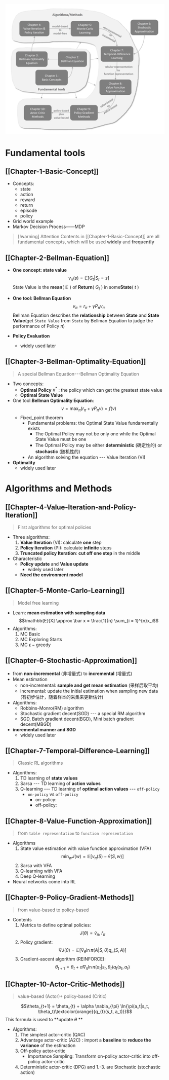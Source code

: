 ![Chart](https://github.com/Akira-zyh/AI-notes/blob/main/_attachments/Pasted%20image%2020250405091633.png)
# Fundamental tools
 
## [[Chapter-1-Basic-Concept]]

- Concepts:
	- state
	- action
	- reward
	- return
	- episode
	- policy
- Grid world example
- Markov Decision Process——MDP

> [!warning] Attention
> Contents in [[Chapter-1-Basic-Concept]] are all fundamental concepts, which will be used **widely** and **frequently**

## [[Chapter-2-Bellman-Equation]]

- **One concept: state value** $$v_{\pi}(s) = \mathbb{E}[G_t | S_t = s]$$ State Value is the **mean**( $\mathbb{E}$ ) of **Return**( $G_t$ ) in some**State**( $t$ )

- **One tool: Bellman Equation** $$v_{\pi} = r_{\pi} + \gamma P_{\pi}v_{\pi}$$ Bellman Equation describes the **relationship** between **State** and **State Value**(get `State Value` from `State` by Bellman Equation to judge the performance of Policy $\pi$)

- **Policy Evaluation**
	- widely used later

## [[Chapter-3-Bellman-Optimality-Equation]]

> A special Bellman Equation---Bellman Optimality Equation

- Two concepts:
	- **Optimal Policy** $\pi^*$ : the policy which can get the greatest state value
	- **Optimal State Value** 
- One tool:**Bellman Optimality Equation**: $$v = \max_{\pi}(r_{\pi} + \gamma P_{\pi}v) = f(v)$$ 
	- Fixed_point theorem
		- Fundamental problems:  the Optimal State Value fundamentally exists
			- The Optimal Policy may not be only one while the Optimal State Value must be one
			- The Optimal Policy may be either **deterministic** (确定性的) or **stochastic** (随机性的)
		- An algorithm solving the equation --- Value Iteration (VI)
- **Optimality** 
	- widely used later

# Algorithms and Methods
## [[Chapter-4-Value-Iteration-and-Policy-Iteration]]

> First algorithms for optimal policies

- Three algorithms:
	1. **Value Iteration** (VI): calculate **one** step
	2. **Policy Iteration** (PI): calculate **infinite** steps
	3. **Truncated policy Iteration**: **cut off one step** in the middle
- Characteristic
	- **Policy update** and **Value update**
		- widely used later
	- **Need the environment model**

## [[Chapter-5-Monte-Carlo-Learning]]
> Model free learning

- Learn: **mean estimation with sampling data** $$\mathbb{E}[X] \approx \bar x = \frac{1}{n} \sum_{i = 1}^{n}x_i$$
- Algorithms:
	1. MC Basic
	2. MC Exploring Starts
	3. MC $\epsilon -\text{greedy}$ 

## [[Chapter-6-Stochastic-Approximation]]
- from **non-incremental** (非增量式) to **incremental** (增量式)
- Mean estimation
	- non-incremental: **sample and get mean estimation** (采样后取平均)
	- incremental: update the initial estimation when sampling new data (有初步估计，随着样本的采集来更新估计)
- Algorithms:
	- Robbins-Monro(RM) algorithm
	- Stochastic gradient decent(SGD) --- a special RM algorithm
	- SGD, Batch gradient decent(BGD), Mini batch gradient decent(MBGD)
- **incremental manner and SGD**
	- widely used later

## [[Chapter-7-Temporal-Difference-Learning]]

> Classic RL algorithms

- Algorithms:
	1. TD learning of **state values**
	2. Sarsa --- TD learning of **action values**
	3. Q-learning --- TD learning of **optimal action values** --- `off-policy`
		- `on-policy` vs `off-policy`
			- on-policy:
			- off-policy:

## [[Chapter-8-Value-Function-Approximation]]

> from `table representation` to `function representation` 

- Algorithms
	1. State value estimation with value function approximation (VFA) $$\min_{w}J(w) = \mathbb{E}[v_{\pi}(S) - \hat v (S, w)]$$
	2. Sarsa with VFA
	3. Q-learning with VFA
	4. Deep Q-learning
- Neural networks come into RL

## [[Chapter-9-Policy-Gradient-Methods]]

> from value-based to policy-based

- Contents
	1. Metrics to define optimal policies: $$J(\theta) = \bar v_{\pi} , \;\bar r_{\pi}$$
	2. Policy gradient: $$\nabla J(\theta) = \mathbb{E}[\nabla_{\theta} \ln{\pi}(A|S, \theta)q_{\pi}(S, A)]$$
	3. Gradient-ascent algorithm (REINFORCE): $$\theta_{t+1} = \theta_{t} + \alpha \nabla_{\pi} \ln{\pi(a_t|s_t, \theta_t)q_{t}(s_t, a_t)}$$

## [[Chapter-10-Actor-Critic-Methods]]

> value-based (Actor)+ policy-based (Critic)

$$\theta_{t+1} = \theta_{t} + \alpha \nabla_{\pi} \ln{\pi(a_t|s_t, \theta_t)\textcolor{orange}{q_{t}(s_t, a_t)}}$$
This formula is used to **update $\theta$ **

- Algorithms:
	1. The simplest actor-critic (QAC)
	2. Advantage actor-critic (A2C) : import a **baseline** to **reduce the variance** of the estimation
	3. Off-policy actor-critic
		- Importance Sampling: Transform on-policy actor-critic into off-policy actor-critic
	4. Deterministic actor-critic (DPG) and 1.-3. are Stochastic (stochastic action)

